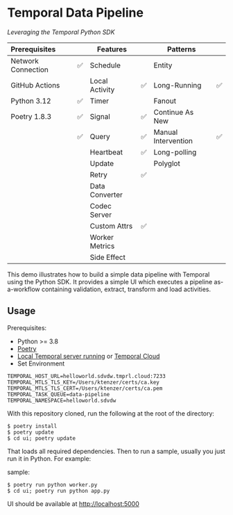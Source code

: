 # Temporal Data Pipeline

_Leveraging the Temporal Python SDK_

| Prerequisites      |    | Features       |    | Patterns            |    |
|:-------------------|----|----------------|----|---------------------|----|
| Network Connection | ✅ | Schedule       |    | Entity              |    |
| GitHub Actions     |    | Local Activity | ✅ | Long-Running        | ✅ |
| Python 3.12        | ✅ | Timer          |    | Fanout              |    |
| Poetry 1.8.3       | ✅ | Signal         | ✅ | Continue As New     |    |
| | ✅ | Query          | ✅ | Manual Intervention | ✅ |
| |    | Heartbeat      | ✅ | Long-polling        |    |
|                    |    | Update         |    | Polyglot            |    |
|                    |    | Retry          | ✅ |                     |    |
|                    |    | Data Converter | |                     |    |
|                    |    | Codec Server   | |                     |    |
|                    |    | Custom Attrs   | ✅ |                     |    |
|                    |    | Worker Metrics |    |                     |    |
|                    |    | Side Effect    |    |                     |    |


This demo illustrates how to build a simple data pipeline with Temporal using the Python SDK. It provides a simple UI which executes a pipeline as-a-workflow containing validation, extract, transform and load activities. 

## Usage

Prerequisites:

* Python >= 3.8
* [Poetry](https://python-poetry.org)
* [Local Temporal server running](https://docs.temporal.io/cli/server#start-dev) or [Temporal Cloud](https://cloud.temporal.io/)
* Set Environment
```
TEMPORAL_HOST_URL=helloworld.sdvdw.tmprl.cloud:7233
TEMPORAL_MTLS_TLS_KEY=/Users/ktenzer/certs/ca.key
TEMPORAL_MTLS_TLS_CERT=/Users/ktenzer/certs/ca.pem
TEMPORAL_TASK_QUEUE=data-pipeline
TEMPORAL_NAMESPACE=helloworld.sdvdw
```

With this repository cloned, run the following at the root of the directory:

    $ poetry install
    $ poetry update
    $ cd ui; poetry update

That loads all required dependencies. Then to run a sample, usually you just run it in Python. For example:

sample:

    $ poetry run python worker.py
    $ cd ui; poetry run python app.py

UI should be available at [http://localhost:5000](http://localhost:5000)